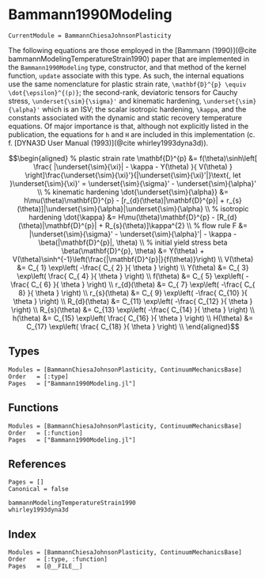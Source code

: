 # Bammann1990Modeling

```@meta
CurrentModule = BammannChiesaJohnsonPlasticity
```

The following equations are those employed in the [Bammann (1990)](@cite bammannModelingTemperatureStrain1990) paper that are implemented in the `Bammann1990Modeling` type, constructor, and that method of the kernel function, `update` associate with this type.
As such, the internal equations use the same nomenclature for plastic strain rate, ``\mathbf{D}^{p} \equiv \dot{\epsilon}^{(p)}``; the second-rank, deviatoric tensors for Cauchy stress, ``\underset{\sim}{\sigma}'`` and kinematic hardening, ``\underset{\sim}{\alpha}'`` which is an ISV; the scalar isotropic hardening, ``\kappa``, and the constants associated with the dynamic and static recovery temperature equations.
Of major importance is that, although not explicitly listed in the publication, the equations for ``h`` and ``H`` are included in this implementation (c. f. [DYNA3D User Manual (1993)](@cite whirley1993dyna3d)).

```math
\begin{aligned}
    % plastic strain rate
    \mathbf{D}^{p} &= f(\theta)\sinh\left[ \frac{ |\underset{\sim}{\xi}| - \kappa - Y(\theta) }{ V(\theta) } \right]\frac{\underset{\sim}{\xi}'}{|\underset{\sim}{\xi}'|}\text{, let }\underset{\sim}{\xi}' = \underset{\sim}{\sigma}' - \underset{\sim}{\alpha}' \\
    % kinematic hardening
    \dot{\underset{\sim}{\alpha}} &= h\mu(\theta)\mathbf{D}^{p} - [r_{d}(\theta)|\mathbf{D}^{p}| + r_{s}(\theta)]|\underset{\sim}{\alpha}|\underset{\sim}{\alpha} \\
    % isotropic hardening
    \dot{\kappa} &= H\mu(\theta)\mathbf{D}^{p} - [R_{d}(\theta)|\mathbf{D}^{p}| + R_{s}(\theta)]\kappa^{2} \\
    % flow rule
    F &= |\underset{\sim}{\sigma}' - \underset{\sim}{\alpha}'| - \kappa - \beta(|\mathbf{D}^{p}|, \theta) \\
    % initial yield stress beta
    \beta(\mathbf{D}^{p}, \theta) &= Y(\theta) + V(\theta)\sinh^{-1}\left(\frac{|\mathbf{D}^{p}|}{f(\theta)}\right) \\
    V(\theta)       &= C_{ 1} \exp\left( -\frac{ C_{ 2} }{ \theta } \right) \\
    Y(\theta)       &= C_{ 3} \exp\left(  \frac{ C_{ 4} }{ \theta } \right) \\
    f(\theta)       &= C_{ 5} \exp\left( -\frac{ C_{ 6} }{ \theta } \right) \\
    r_{d}(\theta)   &= C_{ 7} \exp\left( -\frac{ C_{ 8} }{ \theta } \right) \\
    r_{s}(\theta)   &= C_{ 9} \exp\left( -\frac{ C_{10} }{ \theta } \right) \\
    R_{d}(\theta)   &= C_{11} \exp\left( -\frac{ C_{12} }{ \theta } \right) \\
    R_{s}(\theta)   &= C_{13} \exp\left( -\frac{ C_{14} }{ \theta } \right) \\
    h(\theta)       &= C_{15} \exp\left(  \frac{ C_{16} }{ \theta } \right) \\
    H(\theta)       &= C_{17} \exp\left(  \frac{ C_{18} }{ \theta } \right) \\
\end{aligned}
```

## Types
```@autodocs
Modules = [BammannChiesaJohnsonPlasticity, ContinuumMechanicsBase]
Order   = [:type]
Pages   = ["Bammann1990Modeling.jl"]
```

## Functions
```@autodocs
Modules = [BammannChiesaJohnsonPlasticity, ContinuumMechanicsBase]
Order   = [:function]
Pages   = ["Bammann1990Modeling.jl"]
```

## References
```@bibliography
Pages = []
Canonical = false

bammannModelingTemperatureStrain1990
whirley1993dyna3d
```

## Index
```@index
Modules = [BammannChiesaJohnsonPlasticity, ContinuumMechanicsBase]
Order   = [:type, :function]
Pages   = [@__FILE__]
```
